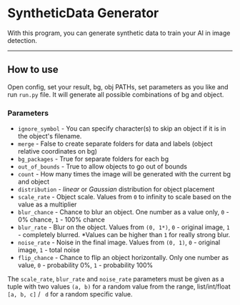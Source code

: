 # SyntheticData Generator

With this program, you can generate synthetic data to train your AI in image detection.

---

## How to use

Open config, set your result, bg, obj PATHs, set parameters as you like and run `run.py` file. It will generate all possible combinations of bg and object.

### Parameters

* `ignore_symbol` - You can specify character(s) to skip an object if it is in the object's filename.
* `merge` - False to create separate folders for data and labels (object relative coordinates on bg)
* `bg_packages` - True for separate folders for each bg
* `out_of_bounds` - True to allow objects to go out of bounds
* `count` - How many times the image will be generated with the current bg and object
* `distribution` - *linear* or *Gaussian* distribution for object placement
* `scale_rate` - Object scale. Values from `0` to infinity to scale based on the value as a multiplier
* `blur_chance` - Chance to blur an object. One number as a value only, `0` - 0% chance, `1` - 100% chance
* `blur_rate` - Blur on the object. Values from `(0, 1*)`, `0` - original image, `1` - completely blurred. *Values can be higher than `1` for really strong blur.
* `noise_rate` - Noise in the final image. Values from `(0, 1)`, `0` - original image, `1` - total noise
* `flip_chance` - Chance to flip an object horizontally. Only one number as value, `0` - probability 0%, `1` - probability 100%

The `scale_rate`, `blur_rate` and `noise_rate` parameters must be given as a tuple with two values `(a, b)` for a random value from the range, list/int/float `[a, b, c]` / ` d` for a random specific value.
